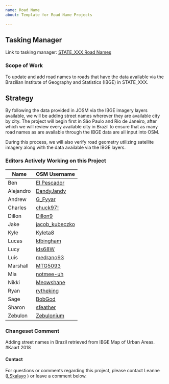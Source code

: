 ```yaml
---
name: Road Name
about: Template for Road Name Projects

---
```

## Tasking Manager
Link to tasking manager: [STATE_XXX Road Names](https://tasks.kaart.com/project/PROJECT_ID_XXX)

### Scope of Work
To update and add road names to roads that have the data available via the Brazilian Institute of Geography and Statistics (IBGE) in STATE_XXX.

## Strategy
By following the data provided in JOSM via the IBGE imagery layers available, we will be adding street names wherever they are available city by city. The project will begin first in São Paulo and Rio de Janeiro, after which we will review every available city in Brazil to ensure that as many road names as are available through the IBGE data are all input into OSM.

During this process, we will also verify road geometry utilizing satellite imagery along with the data available via the IBGE layers.

### Editors Actively Working on this Project
| Name      | OSM Username                                                        |
|-----------|---------------------------------------------------------------------|
| Ben       | [El Pescador](https://www.openstreetmap.org/user/El%20Pescador)     |
| Alejandro | [DandyJandy](https://www.openstreetmap.org/user/DandyJandy)         |
| Andrew    | [G_Fyyar](https://www.openstreetmap.org/user/G_Fyyar)               |
| Charles   | [chuck97!](https://www.openstreetmap.org/user/chuck97!)             |
| Dillon    | [Dillon9](https://www.openstreetmap.org/user/Dillon9)               |
| Jake      | [jacob_kubeczko](https://www.openstreetmap.org/user/jacob_kubeczko) |
| Kyle      | [Kyleta8](https://www.openstreetmap.org/user/Kyleta8)               |
| Lucas     | [ldbingham](https://www.openstreetmap.org/user/ldbingham)           |
| Lucy      | [lds68W](https://www.openstreetmap.org/user/lds68W)                 |
| Luis      | [medrano93](https://www.openstreetmap.org/user/medrano93)           |
| Marshall  | [MTG5093](https://www.openstreetmap.org/user/MTG5093)               |
| Mia       | [notmee-uh](https://www.openstreetmap.org/user/notmee-uh)           |
| Nikki     | [Meowshane](https://www.openstreetmap.org/user/Meowshane)           |
| Ryan      | [rytheking](https://www.openstreetmap.org/user/rytheking)           |
| Sage      | [BobGod](https://www.openstreetmap.org/user/BobGod)                 |
| Sharon    | [sfeather](https://www.openstreetmap.org/user/sfeather)             |
| Zebulon   | [Zebulonium](https://www.openstreetmap.org/user/Zebulonium)         |

### Changeset Comment
Adding street names in Brazil retrieved from IBGE Map of Urban Areas. #Kaart 2018

#### Contact
For questions or comments regarding this project, please contact Leanne ([LSkalayo](https://www.openstreetmap.org/user/LSkalayo) ) or leave a comment below.
